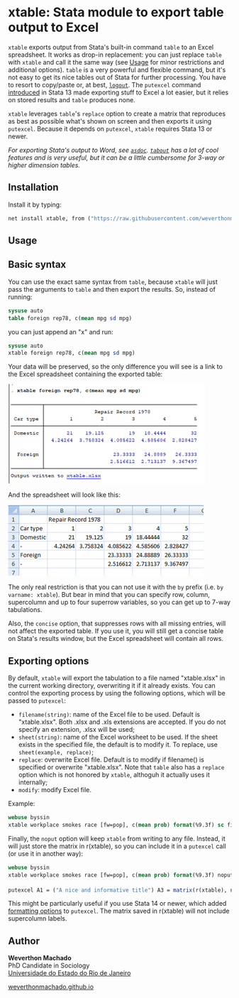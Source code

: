 # xtable: Stata module to export table output to Excel


`xtable` exports output from Stata's built-in command `table` to an Excel spreadsheet. It works as drop-in replacement: you can just replace `table` with `xtable` and call it the same way (see [Usage](#usage) for minor restrictions and additional options). `table` is a very powerful and flexible command, but it's not easy to get its nice tables out of Stata for further processing. You have to resort to copy/paste or, at best, [`logout`](http://fmwww.bc.edu/RePEc/bocode/l/logout.html). The `putexcel` command  [introduced](https://blog.stata.com/2013/09/25/export-tables-to-excel/) in Stata 13 made exporting stuff to Excel a lot easier, but it relies on stored results and `table` produces none. 

`xtable` leverages `table`'s `replace` option to create a matrix that reproduces as best as possible what's shown on screen and then exports it using `putexcel`. Because it depends on `putexcel`, `xtable` requires Stata 13 or newer.

*For exporting Stata's output to Word, see [`asdoc`](https://www.statalist.org/forums/forum/general-stata-discussion/general/1435798-asdoc-an-easy-way-of-creating-publication-quality-tables-from-stata-commands).  [`tabout`](http://tabout.net.au/docs/home.php) has a lot of cool features and is very useful, but it can be a little cumbersome for 3-way or higher dimension tables.* 

## Installation 

Install it by typing:
```stata
net install xtable, from ("https://raw.githubusercontent.com/weverthonmachado/xtable/master")
```

## Usage

## Basic syntax

You can use the exact same syntax from `table`, because `xtable` will just pass the arguments to `table` and then export the results. So, instead of running:

```stata
sysuse auto
table foreign rep78, c(mean mpg sd mpg)
```

you can just append an "x" and run:

```stata
sysuse auto
xtable foreign rep78, c(mean mpg sd mpg)
```

Your data will be preserved, so the only difference you will see is a link to the Excel spreadsheet containing the exported table:

![](output.png)

And the spreadsheet will look like this:

![](excel.png)

The only real restriction is that you can not use it with the `by` prefix (i.e. `by varname: xtable`). But bear in mind that you can specify row, column, supercolumn and up to four superrow variables, so you can get up to 7-way tabulations. 

Also, the `concise` option, that suppresses rows with all missing entries, will not affect the exported table. If you use it, you will still get a concise table on Stata's results window, but the Excel spreadsheet will contain all rows. 

## Exporting options

By default, `xtable` will export the tabulation to a file named "xtable.xlsx" in the current working directory, overwriting it if it already exists. You can control the exporting process by using the following options, which will be passed to `putexcel`:

- `filename(string)`: name of the Excel file to be used. Default is "xtable.xlsx". Both .xlsx and .xls extensions are accepted. If you do not specify an extension, .xlsx will be used;
- `sheet(string)`: name of the Excel worksheet to be used. If the sheet exists in the specified file, the default is to modify it. To replace, use `sheet(example, replace)`;
- `replace`: overwrite Excel file. Default is to modify if filename() is specified or overwrite "xtable.xlsx". Note that `table` also has a `replace` option which is not honored by `xtable`, althoguh it actually uses it internally;
- `modify`: modify Excel file.

Example:
```stata
webuse byssin
xtable workplace smokes race [fw=pop], c(mean prob) format(%9.3f) sc filename(myfile) sheet(prevalence) replace
```

Finally, the `noput` option will keep `xtable` from writing to any file. Instead, it will just store the matrix in r(xtable), so you can include it in a `putexcel` call (or use it in another way):

```stata
webuse byssin
xtable workplace smokes race [fw=pop], c(mean prob) format(%9.3f) noput

putexcel A1 = ("A nice and informative title") A3 = matrix(r(xtable), names) using myfile.xlsx, replace
```

This might be particularly useful if you use Stata 14 or newer, which added [formatting options](https://blog.stata.com/2017/01/10/creating-excel-tables-with-putexcel-part-1-introduction-and-formatting/) to `putexcel`. The matrix saved in r(xtable) will not include supercolumn labels. 

## Author

**Weverthon Machado**  
PhD Candidate in Sociology  
[Universidade do Estado do Rio de Janeiro](http://www.iesp.uerj.br/)  

[weverthonmachado.github.io](https://weverthonmachado.github.io)

